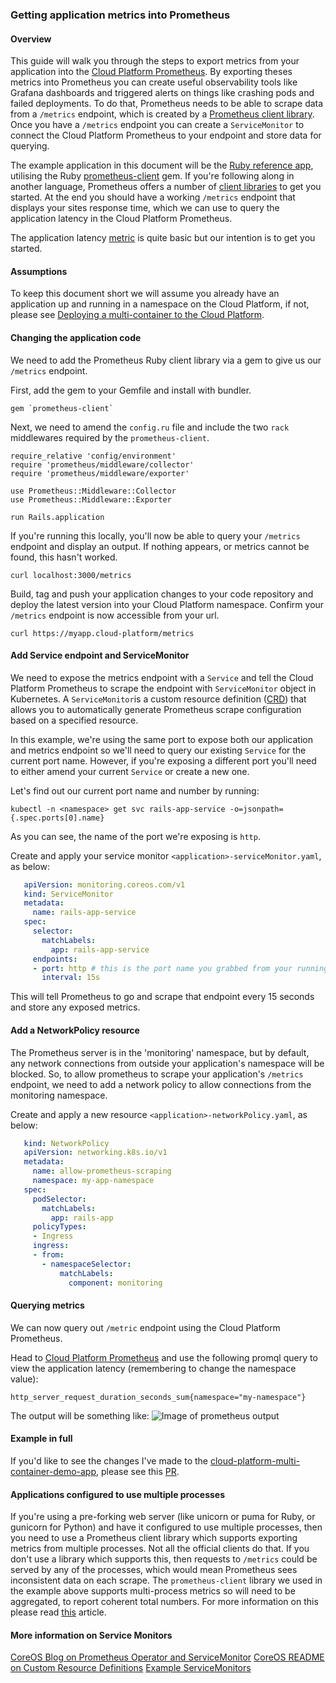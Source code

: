### Getting application metrics into Prometheus

#### Overview
This guide will walk you through the steps to export metrics from your application into the [Cloud Platform Prometheus](https://https://prometheus.cloud-platform.service.justice.gov.uk/). By exporting theses metrics into Prometheus you can create useful observability tools like Grafana dashboards and triggered alerts on things like crashing pods and failed deployments. To do that, Prometheus needs to be able to scrape data from a `/metrics` endpoint, which is created by a [Prometheus client library](https://prometheus.io/docs/instrumenting/clientlibs/). Once you have a `/metrics` endpoint you can create a `ServiceMonitor` to connect the Cloud Platform Prometheus to your endpoint and store data for querying.

The example application in this document will be the [Ruby reference app](https://github.com/ministryofjustice/cloud-platform-multi-container-demo-app/), utilising the Ruby [prometheus-client](https://github.com/prometheus/client_ruby) gem. If you're following along in another language, Prometheus offers a number of [client libraries](https://prometheus.io/docs/instrumenting/clientlibs/) to get you started. At the end you should have a working `/metrics` endpoint that displays your sites response time, which we can use to query the application latency in the Cloud Platform Prometheus.

The application latency [metric](https://prometheus.io/docs/concepts/metric_types/) is quite basic but our intention is to get you started.

#### Assumptions
To keep this document short we will assume you already have an application up and running in a namespace on the Cloud Platform, if not, please see [Deploying a multi-container to the Cloud Platform](https://user-guide.cloud-platform.service.justice.gov.uk/tasks.html#deploying-a-multi-container-application-to-the-cloud-platform).

#### Changing the application code
We need to add the Prometheus Ruby client library via a gem to give us our `/metrics` endpoint.

First, add the gem to your Gemfile and install with bundler. 

```
gem `prometheus-client`
```

Next, we need to amend the `config.ru` file and include the two `rack` middlewares required by the `prometheus-client`. 

```
require_relative 'config/environment'
require 'prometheus/middleware/collector'
require 'prometheus/middleware/exporter'

use Prometheus::Middleware::Collector
use Prometheus::Middleware::Exporter

run Rails.application
```

If you're running this locally, you'll now be able to query your `/metrics` endpoint and display an output. If nothing appears, or metrics cannot be found, this hasn't worked.

```
curl localhost:3000/metrics
```

Build, tag and push your application changes to your code repository and deploy the latest version into your Cloud Platform namespace. Confirm your `/metrics` endpoint is now accessible from your url. 

```
curl https://myapp.cloud-platform/metrics
```

#### Add Service endpoint and ServiceMonitor

We need to expose the metrics endpoint with a `Service` and tell the Cloud Platform Prometheus to scrape the endpoint with `ServiceMonitor` object in Kubernetes. A `ServiceMonitor`is a custom resource definition ([CRD](https://kubernetes.io/docs/tasks/access-kubernetes-api/custom-resources/custom-resource-definitions/)) that allows you to automatically generate Prometheus scrape configuration based on a specified resource.

In this example, we're using the same port to expose both our application and metrics endpoint so we'll need to query our existing `Service` for the current port name. However, if you're exposing a different port you'll need to either amend your current `Service` or create a new one. 

Let's find out our current port name and number by running:

```
kubectl -n <namespace> get svc rails-app-service -o=jsonpath={.spec.ports[0].name}
```

As you can see, the name of the port we're exposing is `http`.

Create and apply your service monitor `<application>-serviceMonitor.yaml`, as below:

```yaml
   apiVersion: monitoring.coreos.com/v1
   kind: ServiceMonitor
   metadata:
     name: rails-app-service
   spec:
     selector:
       matchLabels:
         app: rails-app-service
     endpoints:
     - port: http # this is the port name you grabbed from your running service
       interval: 15s
   ```

This will tell Prometheus to go and scrape that endpoint every 15 seconds and store any exposed metrics.

#### Add a NetworkPolicy resource
 
The Prometheus server is in the 'monitoring' namespace, but by default, any network connections from outside your application's namespace will be blocked. So, to allow prometheus to scrape your application's `/metrics` endpoint, we need to add a network policy to allow connections from the monitoring namespace.

Create and apply a new resource `<application>-networkPolicy.yaml`, as below:

```yaml
   kind: NetworkPolicy
   apiVersion: networking.k8s.io/v1
   metadata:
     name: allow-prometheus-scraping
     namespace: my-app-namespace
   spec:
     podSelector:
       matchLabels:
         app: rails-app
     policyTypes:                                                                                                                                                         
     - Ingress
     ingress:
     - from:
       - namespaceSelector:
           matchLabels:
             component: monitoring
   ```

#### Querying metrics

We can now query out `/metric` endpoint using the Cloud Platform Prometheus.

Head to [Cloud Platform Prometheus](https://prometheus.cloud-platform.service.justice.gov.uk/graph) and use the following promql query to view the application latency (remembering to change the namespace value):

```
http_server_request_duration_seconds_sum{namespace="my-namespace"}
```

The output will be something like:
![Image of prometheus output](https://raw.githubusercontent.com/ministryofjustice/cloud-platform-user-docs/master/images/prometheus.png)

#### Example in full
If you'd like to see the changes I've made to the [cloud-platform-multi-container-demo-app](https://github.com/ministryofjustice/cloud-platform-multi-container-demo-app), please see this [PR](https://github.com/ministryofjustice/cloud-platform-multi-container-demo-app/pull/7).

#### Applications configured to use multiple processes

If you're using a pre-forking web server (like unicorn or puma for Ruby, or gunicorn for Python) and have it configured to use multiple processes, then you need to use a Prometheus client library which supports exporting metrics from multiple processes. Not all the official clients do that. If you don't use a library which supports this, then requests to `/metrics` could be served by any of the processes, which would mean Prometheus sees inconsistent data on each scrape. The `prometheus-client` library we used in the example above supports multi-process metrics so will need to be aggregated, to report coherent total numbers. For more information on this please read [this](https://github.com/prometheus/client_ruby#aggregation-settings-for-multi-process-stores) article.

#### More information on Service Monitors

[CoreOS Blog on Prometheus Operator and ServiceMonitor](https://coreos.com/blog/the-prometheus-operator.html)
[CoreOS README on Custom Resource Definitions](https://github.com/coreos/prometheus-operator#customresourcedefinitions)
[Example ServiceMonitors](https://coreos.com/operators/prometheus/docs/latest/user-guides/running-exporters.html)
